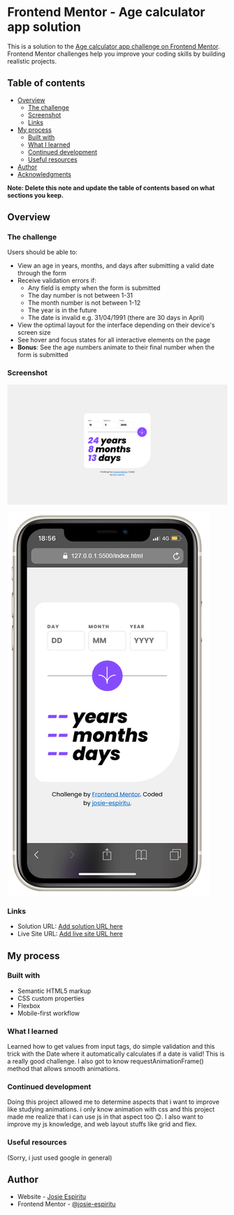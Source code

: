# Frontend Mentor - Age calculator app solution

This is a solution to the [Age calculator app challenge on Frontend Mentor](https://www.frontendmentor.io/challenges/age-calculator-app-dF9DFFpj-Q). Frontend Mentor challenges help you improve your coding skills by building realistic projects.

## Table of contents

- [Overview](#overview)
  - [The challenge](#the-challenge)
  - [Screenshot](#screenshot)
  - [Links](#links)
- [My process](#my-process)
  - [Built with](#built-with)
  - [What I learned](#what-i-learned)
  - [Continued development](#continued-development)
  - [Useful resources](#useful-resources)
- [Author](#author)
- [Acknowledgments](#acknowledgments)

**Note: Delete this note and update the table of contents based on what sections you keep.**

## Overview

### The challenge

Users should be able to:

- View an age in years, months, and days after submitting a valid date through the form
- Receive validation errors if:
  - Any field is empty when the form is submitted
  - The day number is not between 1-31
  - The month number is not between 1-12
  - The year is in the future
  - The date is invalid e.g. 31/04/1991 (there are 30 days in April)
- View the optimal layout for the interface depending on their device's screen size
- See hover and focus states for all interactive elements on the page
- **Bonus**: See the age numbers animate to their final number when the form is submitted

### Screenshot

![desktop](image-1.png)

![mobile phone](image-2.png)

### Links

- Solution URL: [Add solution URL here](https://your-solution-url.com)
- Live Site URL: [Add live site URL here](https://your-live-site-url.com)

## My process

### Built with

- Semantic HTML5 markup
- CSS custom properties
- Flexbox
- Mobile-first workflow

### What I learned

Learned how to get values from input tags, do simple validation and this trick with the Date where it automatically calculates if a date is valid! This is a really good challenge. I also got to know requestAnimationFrame() method that allows smooth animations.

### Continued development

Doing this project allowed me to determine aspects that i want to improve like studying animations. i only know animation with css and this project made me realize that i can use js in that aspect too 😊. I also want to improve my js knowledge, and web layout stuffs like grid and flex.

### Useful resources

(Sorry, i just used google in general)

## Author

- Website - [Josie Espiritu](https://github.com/josie-espiritu)
- Frontend Mentor - [@josie-espiritu](https://www.frontendmentor.io/profile/josie-espiritu)
